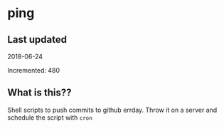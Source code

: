 # ping

## Last updated
2018-06-24

Incremented: 480

## What is this??
Shell scripts to push commits to github errday. Throw it on a server and schedule the script with `cron`
